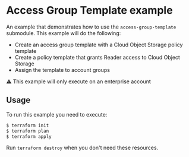 # Access Group Template example

An example that demonstrates how to use the `access-group-template` submodule. This example will do the following:

- Create an access group template with a Cloud Object Storage policy template
- Create a policy template that grants Reader access to Cloud Object Storage
- Assign the template to account groups

:warning: This example will only execute on an enterprise account

## Usage

To run this example you need to execute:

```bash
$ terraform init
$ terraform plan
$ terraform apply
```

Run `terraform destroy` when you don't need these resources.
